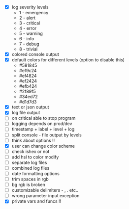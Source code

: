 - [x] log severity levels 
    - 1 - emergency
    - 2 - alert
    - 3 - critical
    - 4 - error
    - 5 - warning
    - 6 - info
    - 7 - debug 
    - 8 - trivial
- [x] colored console output
- [x] default colors for different levels  (option to disable this)
    - #581845  
    - #ef9c24  
    - #ef4824 
    - #ef2424 
    - #efb424 
    - #2f89f5 
    - #34ed72 
    - #d1d7d3 
- [x] text or json output
- [x] log file output
- [ ] on critical able to stop program
- [ ] logging depends on prod/dev
- [ ] timestamp + label + level + log
- [ ] split console - file output by levels
- [ ] think about options !!
- [x] user can change color scheme
- [ ] check ishex or not
- [ ] add hsl to color modify
- [ ] separate log files
- [ ] combined log files
- [ ] date formatting options
- [ ] trim spaces in rgb
- [ ] bg rgb is broken
- [ ] customizable delimiters - , . etc..
- [ ] wrong parameter input exception
- [x] private vars and funcs !!